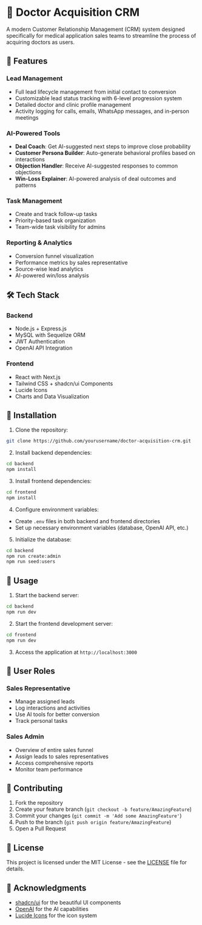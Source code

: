 # 🏥 Doctor Acquisition CRM

A modern Customer Relationship Management (CRM) system designed specifically for medical application sales teams to streamline the process of acquiring doctors as users.

## 🌟 Features

### Lead Management
- Full lead lifecycle management from initial contact to conversion
- Customizable lead status tracking with 6-level progression system
- Detailed doctor and clinic profile management
- Activity logging for calls, emails, WhatsApp messages, and in-person meetings

### AI-Powered Tools
- **Deal Coach**: Get AI-suggested next steps to improve close probability
- **Customer Persona Builder**: Auto-generate behavioral profiles based on interactions
- **Objection Handler**: Receive AI-suggested responses to common objections
- **Win-Loss Explainer**: AI-powered analysis of deal outcomes and patterns

### Task Management
- Create and track follow-up tasks
- Priority-based task organization
- Team-wide task visibility for admins

### Reporting & Analytics
- Conversion funnel visualization
- Performance metrics by sales representative
- Source-wise lead analytics
- AI-powered win/loss analysis

## 🛠️ Tech Stack

### Backend
- Node.js + Express.js
- MySQL with Sequelize ORM
- JWT Authentication
- OpenAI API Integration

### Frontend
- React with Next.js
- Tailwind CSS + shadcn/ui Components
- Lucide Icons
- Charts and Data Visualization

## 🔧 Installation

1. Clone the repository:
```bash
git clone https://github.com/yourusername/doctor-acquisition-crm.git
```

2. Install backend dependencies:
```bash
cd backend
npm install
```

3. Install frontend dependencies:
```bash
cd frontend
npm install
```

4. Configure environment variables:
- Create `.env` files in both backend and frontend directories
- Set up necessary environment variables (database, OpenAI API, etc.)

5. Initialize the database:
```bash
cd backend
npm run create:admin
npm run seed:users
```

## 🚀 Usage

1. Start the backend server:
```bash
cd backend
npm run dev
```

2. Start the frontend development server:
```bash
cd frontend
npm run dev
```

3. Access the application at `http://localhost:3000`

## 👥 User Roles

### Sales Representative
- Manage assigned leads
- Log interactions and activities
- Use AI tools for better conversion
- Track personal tasks

### Sales Admin
- Overview of entire sales funnel
- Assign leads to sales representatives
- Access comprehensive reports
- Monitor team performance

## 🤝 Contributing

1. Fork the repository
2. Create your feature branch (`git checkout -b feature/AmazingFeature`)
3. Commit your changes (`git commit -m 'Add some AmazingFeature'`)
4. Push to the branch (`git push origin feature/AmazingFeature`)
5. Open a Pull Request

## 📜 License

This project is licensed under the MIT License - see the [LICENSE](LICENSE) file for details.

## 🙏 Acknowledgments

- [shadcn/ui](https://ui.shadcn.com) for the beautiful UI components
- [OpenAI](https://openai.com) for the AI capabilities
- [Lucide Icons](https://lucide.dev) for the icon system

